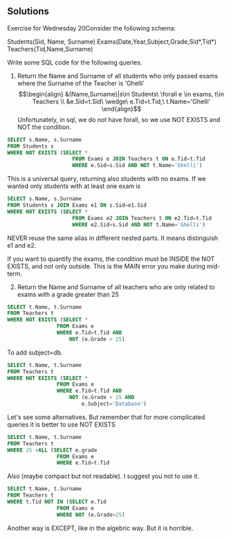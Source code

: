 
## Solutions

Exercise for Wednesday 20Consider the following schema: 

Students(Sid, Name, Surname)
Exams(Date,Year,Subject,Grade,Sid*,Tid*)
Teachers(Tid,Name,Surname)

Write some SQL code for the following queries.

1. Return the Name and Surname of all students who only passed exams where the Surname of the Teacher is 'Ghelli'
$$\begin{align}
&(Name,Surname)|s\in Students\ \forall e \in exams, t\in Teachers \\ &e.Sid=t.Sid\ \wedge\ e.Tid=t.Tid,\ t.Name='Ghelli'
\end{align}$$
Unfortunately, in sql, we do not have forall, so we use NOT EXISTS and NOT the condition.

```sql
SELECT s.Name, s.Surname
FROM Students s
WHERE NOT EXISTS (SELECT *
					 FROM Exams e JOIN Teachers t ON e.Tid=t.Tid
					 WHERE e.Sid=s.Sid AND NOT t.Name='Ghelli')
```
This is a universal query, returning also students with no exams.
If we wanted only students with at least one exam is
```sql
SELECT s.Name, s.Surname
FROM Students s JOIN Exams e1 ON s.Sid=e1.Sid
WHERE NOT EXISTS (SELECT *
					 FROM Exams e2 JOIN Teachers t ON e2.Tid=t.Tid
					 WHERE e2.Sid=s.Sid AND NOT t.Name='Ghelli')
```
NEVER reuse the same alias in different nested parts. It means distinguish e1 and e2.

If you want to quantify the exams, the condition must be INSIDE the NOT EXISTS, and not only outside. This is the MAIN error you make during mid-term.



2. Return the Name and Surname of all teachers who are only related to exams with a grade greater than 25

```sql
SELECT t.Name, t.Surname
FROM Teachers t 
WHERE NOT EXISTS (SELECT *
				FROM Exams e
				WHERE e.Tid=t.Tid AND 
					NOT (e.Grade > 25)
```

To add subject=db.
```sql
SELECT t.Name, t.Surname
FROM Teachers t 
WHERE NOT EXISTS (SELECT *
				FROM Exams e
				WHERE e.Tid=t.Tid AND 
					NOT (e.Grade > 25 AND 
						e.Subject='Database')
```

Let's see some alternatives.
But remember that for more complicated queries it is better to use NOT EXISTS
```sql
SELECT t.Name, t.Surname
FROM Teachers t 
WHERE 25 <ALL (SELECT e.grade
				FROM Exams e
				WHERE e.Tid=t.Tid
```
Also (maybe compact but not readable). I suggest you not to use it.
```sql
SELECT t.Name, t.Surname
FROM Teachers t 
WHERE t.Tid NOT IN (SELECT e.Tid
				FROM Exams e
				WHERE NOT (e.Grade>25)
```
Another way is EXCEPT, like in the algebric way. But it is horrible.




